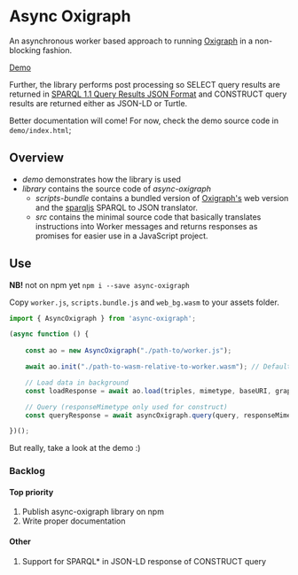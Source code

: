 # Async Oxigraph
An asynchronous worker based approach to running [Oxigraph](https://www.npmjs.com/package/oxigraph) in a non-blocking fashion.

[Demo](https://LBD-Hackers.github.io/async-oxigraph/demo/)

Further, the library performs post processing so SELECT query results are returned in [SPARQL 1.1 Query Results JSON Format](https://www.w3.org/TR/sparql11-results-json/) and CONSTRUCT query results are returned either as JSON-LD or Turtle.

Better documentation will come! For now, check the demo source code in `demo/index.html`;

## Overview

* *demo* demonstrates how the library is used
* *library* contains the source code of *async-oxigraph*
   * *scripts-bundle* contains a bundled version of [Oxigraph's](https://www.npmjs.com/package/oxigraph) web version and the [sparqljs](https://www.npmjs.com/package/sparqljs) SPARQL to JSON translator.
   * *src* contains the minimal source code that basically translates instructions into Worker messages and returns responses as promises for easier use in a JavaScript project.

## Use

**NB!** not on npm yet
`npm i --save async-oxigraph`

Copy `worker.js`, `scripts.bundle.js` and `web_bg.wasm` to your assets folder.

```javascript
import { AsyncOxigraph } from 'async-oxigraph';

(async function () {
    
    const ao = new AsyncOxigraph("./path-to/worker.js");

    await ao.init("./path-to-wasm-relative-to-worker.wasm"); // Default is same folder as worker.js

    // Load data in background
    const loadResponse = await ao.load(triples, mimetype, baseURI, graphURI);

    // Query (responseMimetype only used for construct)
    const queryResponse = await asyncOxigraph.query(query, responseMimetype);

})();
```

But really, take a look at the demo :)

### Backlog

#### Top priority
1. Publish async-oxigraph library on npm
1. Write proper documentation

#### Other
1. Support for SPARQL* in JSON-LD response of CONSTRUCT query